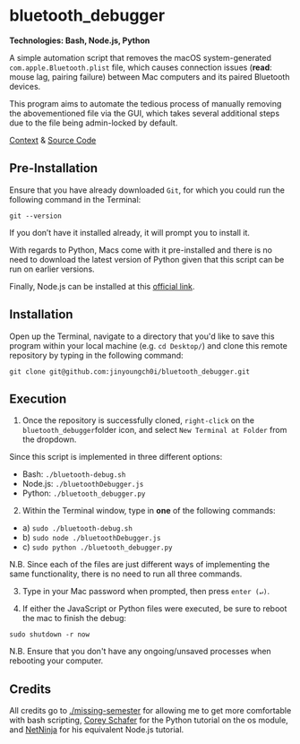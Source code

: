 # bluetooth_debugger

**Technologies: Bash, Node.js, Python**

A simple automation script that removes the macOS system-generated `com.apple.Bluetooth.plist` file, which causes connection issues (**read**: mouse lag, pairing failure) between Mac computers and its paired Bluetooth devices. 

This program aims to automate the tedious process of manually removing the abovementioned file via the GUI, which takes several additional steps due to the file being admin-locked by default. 

[Context](https://stackoverflow.com/questions/20553957/how-can-i-clear-the-corebluetooth-cache-on-macos) & [Source Code](https://github.com/jinyoungch0i/mac_bluetooth_debugger/blob/master/bluetooth-debug.sh)

## Pre-Installation

Ensure that you have already downloaded `Git`, for which you could run the following command in the Terminal: 

`git --version`

If you don’t have it installed already, it will prompt you to install it.

With regards to Python, Macs come with it pre-installed and there is no need to download the latest version of Python given that this script can be run on earlier versions. 

Finally, Node.js can be installed at this [official link](https://nodejs.org/en/download/).

## Installation

Open up the Terminal, navigate to a directory that you'd like to save this program within your local machine (e.g. `cd Desktop/`) and clone this remote repository by typing in the following command:

`git clone git@github.com:jinyoungch0i/bluetooth_debugger.git`

## Execution

1. Once the repository is successfully cloned, `right-click` on the `bluetooth_debugger`folder icon, and select `New Terminal at Folder` from the dropdown. 

Since this script is implemented in three different options:
- Bash: `./bluetooth-debug.sh`
- Node.js: `./bluetoothDebugger.js`
- Python: `./bluetooth_debugger.py`

2. Within the Terminal window, type in **one** of the following commands:

- a) `sudo ./bluetooth-debug.sh`
- b) `sudo node ./bluetoothDebugger.js`
- c) `sudo python ./bluetooth_debugger.py`

N.B. Since each of the files are just different ways of implementing the same functionality, there is no need to run all three commands. 

3. Type in your Mac password when prompted, then press `enter (↵)`.

4. If either the JavaScript or Python files were executed, be sure to reboot the mac to finish the debug:

`sudo shutdown -r now`

N.B. Ensure that you don't have any ongoing/unsaved processes when rebooting your computer.

## Credits

All credits go to [./missing-semester](https://missing.csail.mit.edu/) for allowing me to get more comfortable with bash scripting, [Corey Schafer](https://www.youtube.com/watch?v=ve2pmm5JqmI&ab_channel=CoreySchafer) for the Python tutorial on the os module, and [NetNinja](https://www.youtube.com/watch?v=U57kU311-nE&t=367s&ab_channel=TheNetNinja) for his equivalent Node.js tutorial.
